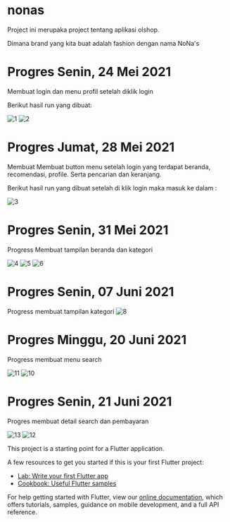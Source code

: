 # nonas

Project ini merupaka project tentang aplikasi olshop.

Dimana brand yang kita buat adalah fashion dengan nama NoNa's

# Progres Senin, 24 Mei 2021

Membuat login dan menu profil setelah diklik login 

Berikut hasil run yang dibuat:


![1](https://user-images.githubusercontent.com/64391805/119915674-34ad5200-bf8d-11eb-9203-e4c1e87e0adf.jpeg)
![2](https://user-images.githubusercontent.com/64391805/119915849-91107180-bf8d-11eb-9398-1c685fa44208.JPG)

# Progres Jumat, 28 Mei 2021

Membuat Membuat button menu setelah login yang terdapat beranda, recomendasi, profile. Serta pencarian dan keranjang. 

Berikut hasil run yang dibuat setelah di klik login maka masuk ke dalam :

![3](https://user-images.githubusercontent.com/64391805/119916473-cbc6d980-bf8e-11eb-9c03-f594f0654e7a.JPG)

# Progres Senin, 31 Mei 2021

Progress Membuat tampilan beranda dan kategori

![4](https://user-images.githubusercontent.com/64391805/120117097-c4cde000-c1b5-11eb-8d57-a7ef78b3e020.jpeg)
![5](https://user-images.githubusercontent.com/64391805/120117099-c8f9fd80-c1b5-11eb-96fa-fcf40ca04d6c.jpeg)
![6](https://user-images.githubusercontent.com/64391805/120117102-cbf4ee00-c1b5-11eb-8ab7-0d30082b1e7d.jpeg)


# Progres Senin, 07 Juni 2021

Progress membuat tampilan kategori
![8](https://user-images.githubusercontent.com/64391805/121612474-ae146c80-ca84-11eb-8ce4-26f541ceea7f.JPG)


# Progres Minggu, 20 Juni 2021

Progress membuat menu search

![11](https://user-images.githubusercontent.com/72908077/122682426-6c718780-d223-11eb-8da9-a9adc393edea.JPG)
![10](https://user-images.githubusercontent.com/72908077/122682427-6da2b480-d223-11eb-9b5f-2b92c5c84910.JPG)


# Progres Senin, 21 Juni 2021

Progres membuat detail search dan pembayaran

![13](https://user-images.githubusercontent.com/71867557/122682501-f1f53780-d223-11eb-986e-88049effff25.JPG)
![12](https://user-images.githubusercontent.com/71867557/122682500-f02b7400-d223-11eb-8ded-1da108377f1e.JPG)


This project is a starting point for a Flutter application.

A few resources to get you started if this is your first Flutter project:

- [Lab: Write your first Flutter app](https://flutter.dev/docs/get-started/codelab)
- [Cookbook: Useful Flutter samples](https://flutter.dev/docs/cookbook)

For help getting started with Flutter, view our
[online documentation](https://flutter.dev/docs), which offers tutorials,
samples, guidance on mobile development, and a full API reference.
